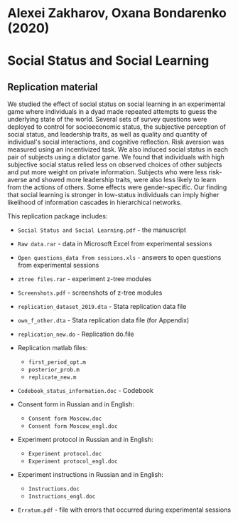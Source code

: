 # Alexei Zakharov, Oxana Bondarenko (2020)
# Social Status and Social Learning

## Replication material

We studied the effect of social status on social learning in an experimental game where individuals in a dyad made repeated attempts to guess the underlying state of 
the world. Several sets of survey questions were deployed to control for socioeconomic status, the subjective perception of social status, and leadership traits, as 
well as quality and quantity of individual's social interactions, and cognitive reflection. Risk aversion was measured using an incentivized task. We also induced 
social status in each pair of subjects using a dictator game. We found that individuals with high subjective social status relied less on observed choices of other 
subjects and put more weight on private information. Subjects who were less risk-averse and showed more leadership traits, were also less likely to learn from the 
actions of others. Some effects were gender-specific. Our finding that social learning is stronger in low-status individuals can imply higher likelihood of information 
cascades in hierarchical networks. 


This replication package includes:
 
- `Social Status and Social Learning.pdf` - the manuscript

- `Raw data.rar` - data in Microsoft Excel from experimental sessions
- `Open questions_data from sessions.xls` - answers to open questions from experimental sessions

- `ztree files.rar` - experiment z-tree modules 
- `Screenshots.pdf` - screenshots of z-tree modules

- `replication_dataset_2019.dta` - Stata replication data file
- `own_f_other.dta` - Stata replication data file (for Appendix)

- `replication_new.do` - Replication do.file

- Replication matlab files:
  - `first_period_opt.m`
  - `posterior_prob.m`
  - `replicate_new.m`

- `Codebook_status_information.doc` - Codebook

- Consent form in Russian and in English:
  - `Consent form Moscow.doc`
  - `Consent form Moscow_engl.doc`

- Experiment protocol in Russian and in English:
  - `Experiment protocol.doc`
  - `Experiment protocol_engl.doc`

- Experiment instructions in Russian and in English:
  - `Instructions.doc`
  - `Instructions_engl.doc`

- `Erratum.pdf` - file with errors that occurred during experimental sessions
